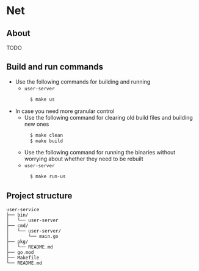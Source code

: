# Net

## About

TODO

## Build and run commands

- Use the following commands for building and running 
  - `user-server`
    ```bash
      $ make us
    ```
- In case you need more granular control
  - Use the following command for clearing old build files and building new ones
    ```bash
      $ make clean
      $ make build
    ```
  - Use the following command for running the binaries without worrying about whether they need to be rebuilt 
  - `user-server`
    ```bash
      $ make run-us
    ```
## Project structure

```
user-service
├── bin/
│   └── user-server
├── cmd/
│   └── user-server/
│       └── main.go
├── pkg/
│   └── README.md
├── go.mod
├── Makefile
└── README.md
```


    

